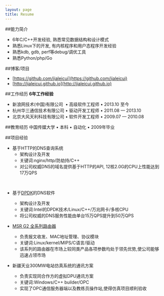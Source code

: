 ```yaml
---
layout: page
title: Resume
---
```


##能力简介
* 6年C/C++开发经验, 熟悉常见数据结构和设计模式
* 熟悉Linux下的开发, 有内核程序和用户态程序开发经验
* 熟悉kdb, gdb, perf等debug/调优工具
* 熟悉Python/php/Go  

##博客/项目
* [https://github.com/jialeicui](https://github.com/jialeicui)
* [http://jialeicui.github.io](http://jialeicui.github.io)

##工作经历
**6年工作经验**

* 新浪网技术(中国)有限公司  &nbsp;&bull; 高级软件工程师  &bull; 2013.10 至今
* 杭州华三通信技术有限公司  &bull; 驱动开发工程师 &bull; 2011.08 — 2013.10
* 北京大风天利科技有限公司 &bull; 软件开发工程师 &bull; 2009.07 — 2010.08

##教育经历
中国传媒大学 &bull; 本科 &bull; 自动化 &bull; 2009年毕业

##项目经验
* 基于HTTP的DNS查询系统
	* 架构设计及开发
	* 关键词:nginx/http/防劫持/C++
	* 对公司权威DNS的域名提供基于HTTP的API, 12核2.0G的CPU上性能达到17万QPS
<br/>

* 基于[DPDK](http://dpdk.org)的DNS软件
	* 架构设计及开发
	* 关键词:Intel的DPDK技术/Linux/C++/万兆网卡/多核CPU
	* 将公司权威的DNS服务性能由单台15万QPS提升到50万QPS

* [MSR G2 全系列路由器](http://www.h3c.com.cn/Products___Technology/Products/Router/Catalog/MSR/MSR_5600/)
	* 负责报文收发、MAC地址管理、协议模块
	* 关键词:Linux/kernel/MIPS/C语言/驱动
	* 该系列的路由器在市场上较同类产品各项参数均处于领先优势,使公司能够迅速占领市场

* 新疆天业300MW电站仿真系统的通讯方案
	* 负责实现同合作方的虚拟DPU通讯方案
	* 关键词:Windows/C++ builder/OPC
	* 实现了OPC通信服务器端以及教练员操作站,使得仿真项目顺利验收
